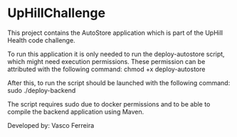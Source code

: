 # UpHillChallenge

This project contains the AutoStore application which is part of the UpHill Health code challenge.

To run this application it is only needed to run the deploy-autostore script, which might need execution permissions.
These permission can be attributed with the following command:
chmod +x deploy-autostore

After this, to run the script should be launched with the following command:
sudo ./deploy-backend

The script requires sudo due to docker permissions and to be able to compile the backend application using Maven.

Developed by: Vasco Ferreira